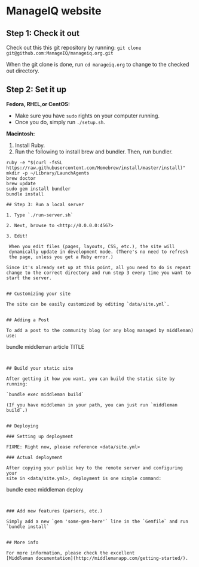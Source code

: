 # ManageIQ website

## Step 1: Check it out

Check out this this git repository by running:
`git clone git@github.com:ManageIQ/manageiq.org.git`

When the git clone is done, run `cd manageiq.org` to change to the
checked out directory.

## Step 2: Set it up

**Fedora, RHEL,or CentOS:**  
* Make sure you have `sudo` rights on your computer running.
* Once you do, simply run `./setup.sh`.

**Macintosh:**

1.  Install Ruby.
2.  Run the following to install brew and bundler. Then, run bundler.
  
  ```
  ruby -e "$(curl -fsSL https://raw.githubusercontent.com/Homebrew/install/master/install)"
  mkdir -p ~/Library/LaunchAgents
  brew doctor  
  brew update
  sudo gem install bundler 
  bundle install 
  
## Step 3: Run a local server

1. Type `./run-server.sh`

2. Next, browse to <http://0.0.0.0:4567>

3. Edit!

   When you edit files (pages, layouts, CSS, etc.), the site will
   dynamically update in development mode. (There's no need to refresh
   the page, unless you get a Ruby error.)

Since it's already set up at this point, all you need to do is repeat
change to the correct directory and run step 3 every time you want to
start the server.


## Customizing your site

The site can be easily customized by editing `data/site.yml`.


## Adding a Post

To add a post to the community blog (or any blog managed by middleman) use:

```
bundle middleman article TITLE
```


## Build your static site

After getting it how you want, you can build the static site by running:

`bundle exec middleman build`

(If you have middleman in your path, you can just run `middleman build`.)


## Deploying

### Setting up deployment

FIXME: Right now, please reference <data/site.yml>

### Actual deployment

After copying your public key to the remote server and configuring your
site in <data/site.yml>, deployment is one simple command:
```
bundle exec middleman deploy
```


### Add new features (parsers, etc.)

Simply add a new `gem 'some-gem-here'` line in the `Gemfile` and run
`bundle install`


## More info

For more information, please check the excellent
[Middleman documentation](http://middlemanapp.com/getting-started/).
